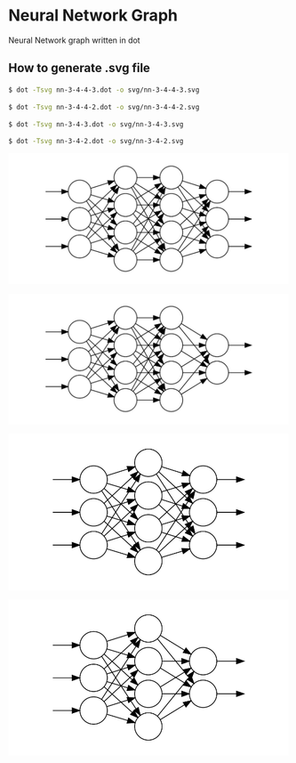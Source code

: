 # Neural Network Graph

Neural Network graph written in dot

## How to generate .svg file

```bash
$ dot -Tsvg nn-3-4-4-3.dot -o svg/nn-3-4-4-3.svg
```

```bash
$ dot -Tsvg nn-3-4-4-2.dot -o svg/nn-3-4-4-2.svg
```


```bash
$ dot -Tsvg nn-3-4-3.dot -o svg/nn-3-4-3.svg
```


```bash
$ dot -Tsvg nn-3-4-2.dot -o svg/nn-3-4-2.svg
```

![nn-3-4-4-3.svg](./svg/nn-3-4-4-3.svg)

![nn-3-4-4-2.svg](./svg/nn-3-4-4-2.svg)

![nn-3-4-3.svg](./svg/nn-3-4-3.svg)

![nn-3-4-2.svg](./svg/nn-3-4-2.svg)

